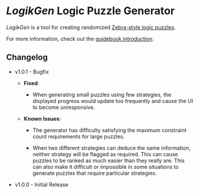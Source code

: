 
# *LogikGen* Logic Puzzle Generator

*LogikGen* is a tool for creating randomized [Zebra-style logic puzzles](https://en.wikipedia.org/wiki/Zebra_Puzzle).

For more information, check out the [guidebook introduction](./Guidebook/Introduction.md).

## Changelog

* v1.0.1 - Bugfix  

    * **Fixed**:  

        * When generating small puzzles using few strategies, the displayed progress would update too frequently and cause the UI to become unresponsive. 

    * **Known Issues**:
    
        * The generator has difficulty satisfying the maximum constraint count requirements for large puzzles. 
        
        * When two different strategies can deduce the same information, neither strategy will be flagged as required. This can cause puzzles to be ranked as much easier than they really are. This can also make it difficult or impossible in some situations to generate puzzles that require particular strategies.
        

* v1.0.0 - Initial Release


